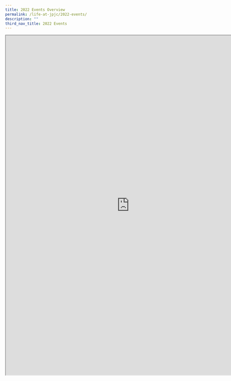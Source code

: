 ```yaml
---
title: 2022 Events Overview
permalink: /life-at-jpjc/2022-events/
description: ""
third_nav_title: 2022 Events
---
```

<iframe src="https://docs.google.com/document/d/e/2PACX-1vRAUb4EPu8kQuOZvClEENwKh8UPEAqeLqI4e-ZSxmfQQku3PYbjIjiUNB2oeCQ9FmVLAYSQw0kG36O1/pub?embedded=true" width=800px height=1100px scrolling="no"></iframe>